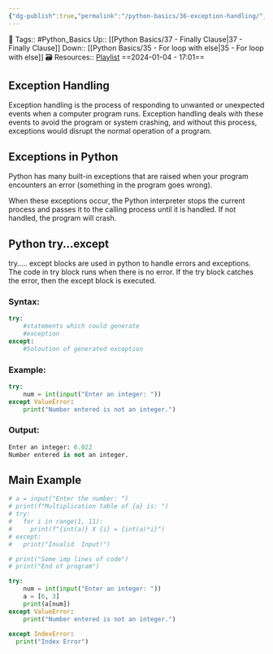 ```yaml
---
{"dg-publish":true,"permalink":"/python-basics/36-exception-handling/","dgPassFrontmatter":true,"noteIcon":"3","created":"2024-01-04T17:01:37.301+05:30","updated":"2024-01-04T22:16:34.788+05:30"}
---
```


🧶 Tags:: #Python_Basics 
Up:: [[Python Basics/37 - Finally Clause\|37 - Finally Clause]]
Down:: [[Python Basics/35 - For loop with else\|35 - For loop with else]]
🗃 Resources:: [Playlist](https://www.youtube.com/playlist?list=PLu0W_9lII9agwh1XjRt242xIpHhPT2llg)
==2024-01-04 - 17:01==

## Exception Handling
Exception handling is the process of responding to unwanted or unexpected events when a computer program runs. Exception handling deals with these events to avoid the program or system crashing, and without this process, exceptions would disrupt the normal operation of a program.

## Exceptions in Python
Python has many built-in exceptions that are raised when your program encounters an error (something in the program goes wrong).

When these exceptions occur, the Python interpreter stops the current process and passes it to the calling process until it is handled. If not handled, the program will crash.

## Python try...except
try….. except blocks are used in python to handle errors and exceptions. The code in try block runs when there is no error. If the try block catches the error, then the except block is executed.

### Syntax:
```python
try:
	#statements which could generate
	#exception
except:
	#Soloution of generated exception
```

### Example:
```python
try:
	num = int(input("Enter an integer: "))
except ValueError:
	print("Number entered is not an integer.")
```

### Output:
```python
Enter an integer: 6.022
Number entered is not an integer.
```

## Main Example
```python
# a = input("Enter the number: ")
# print(f"Multiplication table of {a} is: ")
# try:
#   for i in range(1, 11):
#     print(f"{int(a)} X {i} = {int(a)*i}")
# except:
#   print("Invalid  Input!")

# print("Some imp lines of code")
# print("End of program")

try:
    num = int(input("Enter an integer: "))
    a = [6, 3]
    print(a[num])
except ValueError:
    print("Number entered is not an integer.")
    
except IndexError:
  print("Index Error")
```